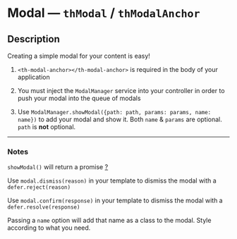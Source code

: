 # Modal — `thModal` / `thModalAnchor`

## Description

Creating a simple modal for your content is easy!

1. `<th-modal-anchor></th-modal-anchor>` is required in the body of your application

2. You must inject the `ModalManager` service into your controller in order to push your modal into the queue of modals

3. Use `ModalManager.showModal({path: path, params: params, name: name})` to add your modal and show it.
Both `name` & `params` are optional. `path` is **not** optional.

---

### Notes

`showModal()` will return a promise [?](http://andyshora.com/promises-angularjs-explained-as-cartoon.html "Learn about promises")

Use `modal.dismiss(reason)` in your template to dismiss the modal with a `defer.reject(reason)`

Use `modal.confirm(response)` in your template to dismiss the modal with a `defer.resolve(response)`

Passing a `name` option will add that name as a class to the modal. Style according to what you need.
